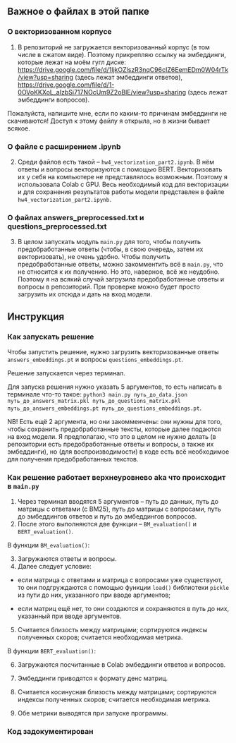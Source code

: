 ## Важное о файлах в этой папке

### О векторизованном корпусе

1. В репозиторий не загружается векторизованный корпус (в том числе в сжатом виде). Поэтому прикрепляю ссылку на эмбеддинги, которые лежат на моём гугл диске: https://drive.google.com/file/d/1IjkOZlszR3nqC96cIZ6EemEDm0W04rTk/view?usp=sharing (здесь лежат эмбеддинги ответов), https://drive.google.com/file/d/1-0OVoKKXoL_aIzbSi717NOcUm9Z2oBlE/view?usp=sharing (здесь лежат эмбеддинги вопросов).

Пожалуйста, напишите мне, если по каким-то причинам эмбеддинги не скачиваются! Доступ к этому файлу я открыла, но в жизни бывает всякое.

### О файле с расширением .ipynb

2. Среди файлов есть такой – `hw4_vectorization_part2.ipynb`. В нём ответы и вопросы векторизуются с помощью BERT. Векторизовать их у себя на компьютере не представлялось возможным. Поэтому я использовала Colab с GPU. Весь необходимый код для векторизации и для сохранения результатов работы модели представлен в файле `hw4_vectorization_part2.ipynb`.

### О файлах answers_preprocessed.txt и questions_preprocessed.txt

3. В целом запускать модуль `main.py` для того, чтобы получить предобработанные ответы (чтобы, в свою очередь, затем их векторизовать), не очень удобно. Чтобы получить предобработанные ответы, можно закомментить всё в `main.py`, что не относится к их получению. Но это, наверное, всё же неудобно. Поэтому я на всякий случай загрузила предобработанные ответы и вопросы в репозиторий. При проверке можно будет просто загрузить их отсюда и дать на вход модели.

## Инструкция

### Как запускать решение

Чтобы запустить решение, нужно загрузить векторизованные ответы `answers_embeddings.pt` и вопросы `questions_embeddings.pt`.

Решение запускается через терминал.

Для запуска решения нужно указать 5 аргументов, то есть написать в терминале что-то такое: `python3 main.py путь_до_data.json путь_до_answers_matrix.pkl путь_до_questions_matrix.pkl путь_до_answers_embeddings.pt путь_до_questions_embeddings.pt`.

NB! Есть ещё 2 аргумента, но они закомменчены: они нужны для того, чтобы сохранить предобработанные тексты, которые далее подаются на вход модели. Я предполагаю, что это в целом не нужно делать (в репозитории есть предобработанные ответы и вопросы, а также их эмбеддинги), но (для воспроизводимости) в коде есть всё необходимое для получения предобработанных текстов.

### Как решение работает верхнеуровнево aka что происходит в `main.py`

1. Через терминал вводятся 5 аргументов – путь до данных, путь до матрицы с ответами (с ВМ25), путь до матрицы с вопросами, путь до эмбеддингов ответов и путь до эмбеддингов вопросов.
2. После этого выполняются две функции – `BM_evaluation()` и `BERT_evaluation()`.

В функции `BM_evaluation()`:

3. Загружаются ответы и вопросы.
4. Далее следует условие:

- если матрица с ответами и матрица с вопросами уже существуют, то они подгруждаются с помощью функции `load()` библиотеки `pickle` из пути до них, указанного при вводе аргументов;

- если матриц ещё нет, то они создаются и сохраняются в путь до них, указанный при вводе аргументов.

5. Считается близость между матрицами; сортируются индексы полученных скоров; считается необходимая метрика.

В функции `BERT_evaluation()`:

6. Загружаются посчитанные в Colab эмбеддинги ответов и вопросов.
7. Эмбеддинги приводятся к формату денс матриц.
8. Считается косинусная близость между матрицами; сортируются индексы полученных скоров; считается необходимая метрика.

9. Обе метрики выводятся при запуске программы.

### Код задокументирован
